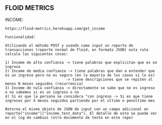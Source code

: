 ## FLOID METRICS

INCOME:

    https://floid-metrics.herokuapp.com/get_income

    Funcionalidad:

    Utilizando el método POST y usando como input un reporte de transacciones (reporte normal de Floid, en formato JSON) esta ruta calcula las siguientes cosas:

    1) Income de alta confianza -> tiene palabras que explicitan que es un ingreso
    2) Income de media confianza -> tiene palabras que dan a entender que es un ingreso pero no es seguro (en la mayoría de los casos si lo es)
                                -> tiene descripciones que se repiten al menos N meses seguidos (recurrencia)
    3) Income de nula confianza -> directamente se sabe que no es ingreso o no sabemos si es un ingreso o no
    4) Si es que la persona se considera "con ingreso -> Si es que tiene ingresos por X meses seguidos partiendo por el ultimo o penultimo mes

    Retorna el mismo objeto de JSON de input con un campo adicional en reporte["income"]["income_test_data"]. El detalle de esto se puede ver en el log de cambios (otro documento de texto en este repo)
